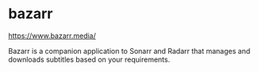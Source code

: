 # bazarr

https://www.bazarr.media/

Bazarr is a companion application to Sonarr and Radarr that manages and
downloads subtitles based on your requirements.
